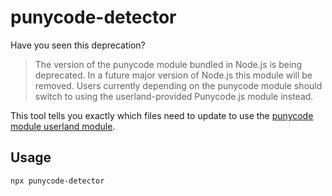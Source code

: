 # punycode-detector

Have you seen this deprecation?

> The version of the punycode module bundled in Node.js is being deprecated. In a future major version of Node.js this module will be removed. Users currently depending on the punycode module should switch to using the userland-provided Punycode.js module instead.



This tool tells you exactly which files need to update to use the [punycode module userland module](https://github.com/mathiasbynens/punycode.js).

## Usage

```bash
npx punycode-detector
```
